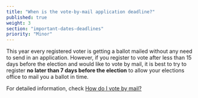 ```yaml
---
title: "When is the vote-by-mail application deadline?"
published: true
weight: 3
section: "important-dates-deadlines"
priority: "Minor"
---
```


This year every registered voter is getting a ballot mailed without any need to send in an application. However, if you register to vote after less than 15 days before the election and would like to vote by mail, it is best to try to register **no later than 7 days before the election**  to allow your elections office to mail you a ballot in time.

For detailed information, check [How do I vote by mail?](#menu-item-vote-by-mail)  


